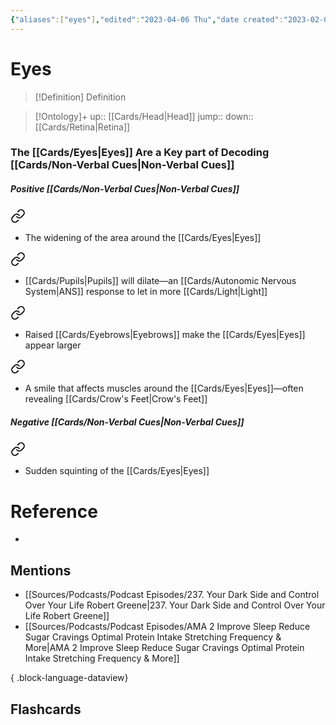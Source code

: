 ```yaml
---
{"aliases":["eyes"],"edited":"2023-04-06 Thu","date created":"2023-02-03 Fri","tags":["on/Science/Biology/Anatomy"],"dg-publish":true,"permalink":"/cards/eyes/","dgPassFrontmatter":true}
---
```


# Eyes

> [!Definition] Definition

> [!Ontology]+
> up:: [[Cards/Head\|Head]]
> jump::
> down:: [[Cards/Retina\|Retina]]

### The [[Cards/Eyes\|Eyes]] Are a Key part of Decoding [[Cards/Non-Verbal Cues\|Non-Verbal Cues]]

##### **Positive** [[Cards/Non-Verbal Cues\|Non-Verbal Cues]]


<div class="transclusion internal-embed is-loaded"><a class="markdown-embed-link" href="/cards/non-verbal-cues/#1823db" aria-label="Open link"><svg xmlns="http://www.w3.org/2000/svg" width="24" height="24" viewBox="0 0 24 24" fill="none" stroke="currentColor" stroke-width="2" stroke-linecap="round" stroke-linejoin="round" class="svg-icon lucide-link"><path d="M10 13a5 5 0 0 0 7.54.54l3-3a5 5 0 0 0-7.07-7.07l-1.72 1.71"></path><path d="M14 11a5 5 0 0 0-7.54-.54l-3 3a5 5 0 0 0 7.07 7.07l1.71-1.71"></path></svg></a><div class="markdown-embed">



- The widening of the area around the [[Cards/Eyes\|Eyes]] 

</div></div>


<div class="transclusion internal-embed is-loaded"><a class="markdown-embed-link" href="/cards/non-verbal-cues/#3d5203" aria-label="Open link"><svg xmlns="http://www.w3.org/2000/svg" width="24" height="24" viewBox="0 0 24 24" fill="none" stroke="currentColor" stroke-width="2" stroke-linecap="round" stroke-linejoin="round" class="svg-icon lucide-link"><path d="M10 13a5 5 0 0 0 7.54.54l3-3a5 5 0 0 0-7.07-7.07l-1.72 1.71"></path><path d="M14 11a5 5 0 0 0-7.54-.54l-3 3a5 5 0 0 0 7.07 7.07l1.71-1.71"></path></svg></a><div class="markdown-embed">



- [[Cards/Pupils\|Pupils]] will dilate—an [[Cards/Autonomic Nervous System\|ANS]] response to let in more [[Cards/Light\|Light]] 

</div></div>


<div class="transclusion internal-embed is-loaded"><a class="markdown-embed-link" href="/cards/non-verbal-cues/#895a11" aria-label="Open link"><svg xmlns="http://www.w3.org/2000/svg" width="24" height="24" viewBox="0 0 24 24" fill="none" stroke="currentColor" stroke-width="2" stroke-linecap="round" stroke-linejoin="round" class="svg-icon lucide-link"><path d="M10 13a5 5 0 0 0 7.54.54l3-3a5 5 0 0 0-7.07-7.07l-1.72 1.71"></path><path d="M14 11a5 5 0 0 0-7.54-.54l-3 3a5 5 0 0 0 7.07 7.07l1.71-1.71"></path></svg></a><div class="markdown-embed">



- Raised [[Cards/Eyebrows\|Eyebrows]] make the [[Cards/Eyes\|Eyes]] appear larger  

</div></div>


<div class="transclusion internal-embed is-loaded"><a class="markdown-embed-link" href="/cards/non-verbal-cues/#14a8fb" aria-label="Open link"><svg xmlns="http://www.w3.org/2000/svg" width="24" height="24" viewBox="0 0 24 24" fill="none" stroke="currentColor" stroke-width="2" stroke-linecap="round" stroke-linejoin="round" class="svg-icon lucide-link"><path d="M10 13a5 5 0 0 0 7.54.54l3-3a5 5 0 0 0-7.07-7.07l-1.72 1.71"></path><path d="M14 11a5 5 0 0 0-7.54-.54l-3 3a5 5 0 0 0 7.07 7.07l1.71-1.71"></path></svg></a><div class="markdown-embed">



- A smile that affects muscles around the [[Cards/Eyes\|Eyes]]—often revealing [[Cards/Crow's Feet\|Crow's Feet]] 

</div></div>


##### **Negative** [[Cards/Non-Verbal Cues\|Non-Verbal Cues]]


<div class="transclusion internal-embed is-loaded"><a class="markdown-embed-link" href="/cards/non-verbal-cues/#ec908e" aria-label="Open link"><svg xmlns="http://www.w3.org/2000/svg" width="24" height="24" viewBox="0 0 24 24" fill="none" stroke="currentColor" stroke-width="2" stroke-linecap="round" stroke-linejoin="round" class="svg-icon lucide-link"><path d="M10 13a5 5 0 0 0 7.54.54l3-3a5 5 0 0 0-7.07-7.07l-1.72 1.71"></path><path d="M14 11a5 5 0 0 0-7.54-.54l-3 3a5 5 0 0 0 7.07 7.07l1.71-1.71"></path></svg></a><div class="markdown-embed">



- Sudden squinting of the [[Cards/Eyes\|Eyes]] 

</div></div>


# Reference

- 

## Mentions

- [[Sources/Podcasts/Podcast Episodes/237. Your Dark Side and Control Over Your Life   Robert Greene\|237. Your Dark Side and Control Over Your Life   Robert Greene]]
- [[Sources/Podcasts/Podcast Episodes/AMA  2  Improve Sleep  Reduce Sugar Cravings  Optimal Protein Intake  Stretching Frequency & More\|AMA  2  Improve Sleep  Reduce Sugar Cravings  Optimal Protein Intake  Stretching Frequency & More]]

{ .block-language-dataview}

## Flashcards